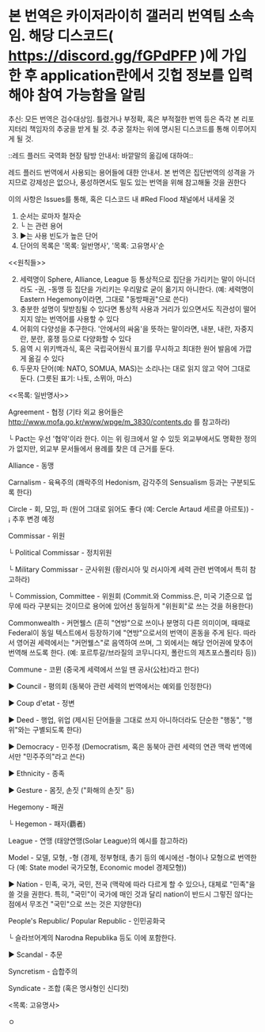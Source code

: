 # 본 번역은 카이저라이히 갤러리 번역팀 소속임. 해당 디스코드( https://discord.gg/fGPdPFP )에 가입한 후 application란에서 깃헙 정보를 입력해야 참여 가능함을 알림 #

추신: 모든 번역은 검수대상임. 틀렸거나 부정확, 혹은 부적절한 번역 등은 즉각 본 리포지터리 책임자의 추궁을 받게 될 것. 추궁 절차는 위에 명시된 디스코드를 통해 이루어지게 될 것.


::레드 플러드 국역화 현장 탐방 안내서: 바깥말의 옮김에 대하여::

레드 플러드 번역에서 사용되는 용어들에 대한 안내서. 본 번역은 집단번역의 성격을 가지므로 강제성은 없으나, 풍성하면서도 밀도 있는 번역을 위해 참고해둘 것을 권한다


이의 사항은 Issues를 통해, 혹은 디스코드 내 #Red Flood 채널에서 내세울 것


1. 순서는 로마자 철자순
1. └ 는 관련 용어
1. ▶는 사용 빈도가 높은 단어
1. 단어의 목록은 '목록: 일반명사', '목록: 고유명사'순



<<원칙들>>



2. 세력명이 Sphere, Alliance, League 등 통상적으로 집단을 가리키는 말이 아니더라도 -권, -동맹 등 집단을 가리키는 우리말로 굳이 옮기지 아니한다. (예: 세력명이 Eastern Hegemony이라면, 그대로 "동방패권"으로 쓴다)
2. 충분한 설명이 뒷받침될 수 있다면 통상적 사용과 거리가 있으면서도 직관성이 떨어지지 않는 번역어를 사용할 수 있다
2. 어휘의 다양성을 추구한다. '안에서의 싸움'을 뜻하는 말이라면, 내분, 내란, 자중지란, 분란, 홍쟁 등으로 다양화할 수 있다
2. 음역 시 위키백과식, 혹은 국립국어원식 표기를 무시하고 최대한 원어 발음에 가깝게 옮길 수 있다
2. 두문자 단어(예: NATO, SOMUA, MAS)는 소리나는 대로 읽지 않고 약어 그대로 둔다. (그릇된 표기: 나토, 소뮈아, 마스)



<<목록: 일반명사>>

Agreement - 협정 (기타 외교 용어들은 http://www.mofa.go.kr/www/wpge/m_3830/contents.do 를 참고하라)

└ Pact는 우선 '협약'이라 한다. 이는 위 링크에서 알 수 있듯 외교부에서도 명확한 정의가 없지만, 외교부 문서들에서 용례를 찾은 데 근거를 둔다.

Alliance - 동맹

Carnalism - 육욕주의 (쾌락주의 Hedonism, 감각주의 Sensualism 등과는 구분되도록 한다)

Circle - 회, 모임, 파 (원어 그대로 읽어도 좋다 (예: Cercle Artaud 세르클 아르토)) - ¡ 추후 변경 예정

Commissar - 위원

└ Political Commissar - 정치위원

└ Military Commissar - 군사위원 (황러시아 및 러시아계 세력 관련 번역에서 특히 참고하라)

└ Commission, Committee - 위원회 (Commit.와 Commiss.은, 미국 기준으로 업무에 따라 구분되는 것이므로 용어에 있어선 동일하게 "위원회"로 쓰는 것을 허용한다)

Commonwealth - 커먼웰스 (흔히 "연방"으로 쓰이나 분명히 다른 의미이며, 때때로 Federal이 동일 텍스트에서 등장하기에 "연방"으로서의 번역이 혼동을 주게 된다. 따라서 영어권 세력에서는 "커먼웰스"로 음역하여 쓰며, 그 외에서는 해당 언어권에 맞추어 번역해 쓰도록 한다. (예: 포르투갈/브라질의 코무니다지, 폴란드의 제츠포스폴리타 등))

Commune - 코뮌 (중국계 세력에서 쓰일 땐 공사(公社)라고 한다)

▶ Council - 평의회 (동북아 관련 세력의 번역에서는 예외를 인정한다)

▶ Coup d'etat - 정변

▶ Deed - 행업, 위업 (제시된 단어들을 그대로 쓰지 아니하더라도 단순한 "행동", "행위"와는 구별되도록 한다)

▶ Democracy - 민주정 (Democratism, 혹은 동북아 관련 세력의 연관 맥락 번역에서만 "민주주의"라고 쓴다)

▶ Ethnicity - 종족

▶ Gesture - 몸짓, 손짓 ("화해의 손짓" 등)

Hegemony - 패권

└ Hegemon - 패자(覇者)

League - 연맹 (태양연맹(Solar League)의 예시를 참고하라)

Model - 모델, 모형, -형 (경제, 정부형태, 총기 등의 예시에선 -형이나 모형으로 번역한다 (예: State model 국가모형, Economic model 경제모형))

▶ Nation - 민족, 국가, 국민, 전국 (맥락에 따라 다르게 할 수 있으나, 대체로 "민족"을 쓸 것을 권한다. 특히, "국민"이 국가에 매인 것과 달리 nation이 반드시 그렇진 않다는 점에서 무조건 "국민"으로 쓰는 것은 지양한다)

People's Republic/ Popular Republic - 인민공화국

└ 슬라브어계의 Narodna Republika 등도 이에 포함한다.

▶ Scandal - 추문

Syncretism - 습합주의

Syndicate - 조합 (혹은 명사형인 신디컷)


<목록: 고유명사>

ㅇ
